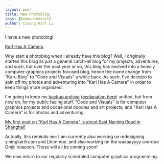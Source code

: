 ```yaml
---
layout: post
title: New Photoblog!
tags: [Announcements]
author: Yining Karl Li
---
```


I have a new photoblog!

[Karl Has A Camera](http://camera.yiningkarlli.com/)

Why start a photoblog when I already have this blog? Well, I originally started this blog as just a general catch-all blog for my projects, adventures, and such, but over the past year or so, this blog has evolved into a heavily computer-graphics projects focused blog, hence the name change from "Karu Blog" to "Code and Visuals" a while back. As such, I've decided to spin off my photos and adventuring into "Karl Has A Camera" in order to keep things more organized.

I'm going to keep my [backup archive](http://omjii.com/blog/karu/) ([explanation here](http://yiningkarlli.blogspot.com/2011/03/mirror-mirror-on-wall.html)) unified, but from now on, for my public facing stuff, "Code and Visuals" is for computer graphics projects and occasional doodles and art projects, and "Karl Has A Camera" is for photos and adventuring.

[My first post on "Karl Has A Camera" is about East Nanjing Road in Shanghai!](http://karlhasacamera.blogspot.com/2012/05/nanjing-road-east-at-night.html)

Actually, this reminds me: I am currently also working on redesigning yiningkarlli.com and Likimmun, and also working on the waaaayyyy overdue Omjii relaunch. Those will all be coming soon!

We now return to our regularly scheduled computer graphics programming.
